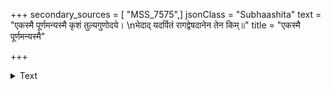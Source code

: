 +++
secondary_sources = [ "MSS_7575",]
jsonClass = "Subhaashita"
text = "एकस्मै पूर्णमन्यस्मै कृशं तुल्यगुणोदये।  \nभेदाद् यदर्पितं रागद्वेषदानेन तेन किम्॥"
title = "एकस्मै पूर्णमन्यस्मै"

+++

<details><summary>Text</summary>

एकस्मै पूर्णमन्यस्मै कृशं तुल्यगुणोदये।  
भेदाद् यदर्पितं रागद्वेषदानेन तेन किम्॥
</details>

